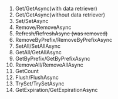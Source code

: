 1. Get/GetAsync(with data retriever)
2. Get/GetAsync(without data retriever)
3. Set/SetAsync
4. Remove/RemoveAsync
5. ~~Refresh/RefreshAsync (was removed)~~
6. RemoveByPrefix/RemoveByPrefixAsync
7. SetAll/SetAllAsync
8. GetAll/GetAllAsync
9. GetByPrefix/GetByPrefixAsync
10. RemoveAll/RemoveAllAsync
11. GetCount
12. Flush/FlushAsync
13. TrySet/TrySetAsync
14. GetExpiration/GetExpirationAsync